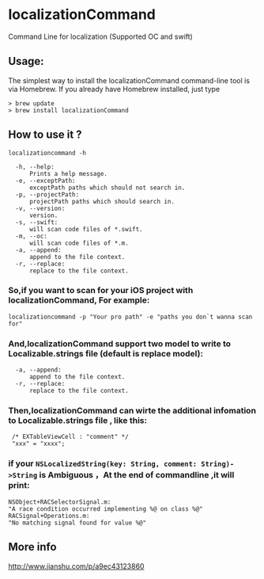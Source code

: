 # localizationCommand
Command Line for localization (Supported OC and swift)
## Usage:
The simplest way to install the localizationCommand command-line tool is via Homebrew. If you already have Homebrew installed, just type
```
> brew update
> brew install localizationCommand
```

## How to use it ?
```
localizationcommand -h
```

```
  -h, --help:
      Prints a help message.
  -e, --exceptPath:
      exceptPath paths which should not search in.
  -p, --projectPath:
      projectPath paths which should search in.
  -v, --version:
      version.
  -s, --swift:
      will scan code files of *.swift.
  -m, --oc:
      will scan code files of *.m.
  -a, --append:
      append to the file context.
  -r, --replace:
      replace to the file context.
```

### So,if you want to scan for your iOS project with localizationCommand, For example:
```
localizationcommand -p "Your pro path" -e "paths you don`t wanna scan for"
```

### And,localizationCommand support two model to write to Localizable.strings file (default is replace model):
```
  -a, --append:
      append to the file context.
  -r, --replace:
      replace to the file context.
```

### Then,localizationCommand can wirte the additional infomation to Localizable.strings file , like this:

```
 /* EXTableViewCell : "comment" */
 "xxx" = "xxxx";
```

### if your  `NSLocalizedString(key: String, comment: String)->String` is Ambiguous ，At the end of commandline ,it will print:
```
NSObject+RACSelectorSignal.m: 
"A race condition occurred implementing %@ on class %@"
RACSignal+Operations.m: 
"No matching signal found for value %@"
```
## More info
  http://www.jianshu.com/p/a9ec43123860
